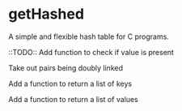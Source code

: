 # getHashed
A simple and flexible hash table for C programs.


::TODO::
Add function to check if value is present

Take out pairs being doubly linked

Add a function to return a list of keys

Add a function to return a list of values

